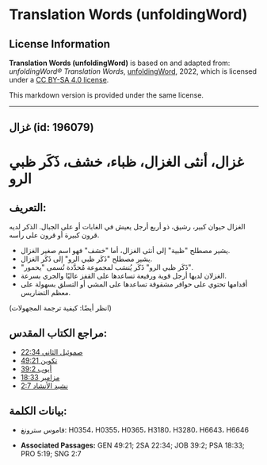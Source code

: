# Translation Words (unfoldingWord)

## License Information

**Translation Words (unfoldingWord)** is based on and adapted from: _unfoldingWord® Translation Words_, [unfoldingWord](https://unfoldingword.org/utw), 2022, which is licensed under a [CC BY-SA 4.0 license](https://creativecommons.org/licenses/by-sa/4.0/legalcode.en).

This markdown version is provided under the same license.



--------------------------------

## غزال (id: 196079)

غزال، أنثى الغزال، ظباء، خشف، ذَكَر ظبي الرو
============================================

التعريف:
--------

الغزال حيوان كبير، رشيق، ذو أربع أرجل يعيش في الغابات أو على الجبال. الذكر لديه قرون كبيرة أو قرون على رأسه.

* يشير مصطلح "ظبية" إلى أنثى الغزال، أما "خشف" فهو اسم صغير الغزال.
* يشير مصطلح "ذَكَر ظبي الرو" إلى ذَكَر الغزال.
* "ذَكَر ظبي الرو" ذَكَر يُنسَب لمجموعة مُحدَّدة تُسمى "يحمور".
* الغزلان لديها أرجل قوية ورفيعة تساعدها على القفز عاليًا والجري بسرعة.
* أقدامها تحتوي على حوافر مشقوقة تساعدها على المشي أو التسلق بسهولة على معظم التضاريس.

(انظر أيضًا: كيفية ترجمة المجهولات)

مراجع الكتاب المقدس:
--------------------

* [صموئيل الثاني 22:34](https://ref.ly/2Sam22:34)
* [تكوين 49:21](https://ref.ly/Gen49:21)
* [أيوب 39:2](https://ref.ly/Job39:2)
* [مزامير 18:33](https://ref.ly/Ps18:33)
* [نشيد الأنشاد 2:7](https://ref.ly/Song2:7)

بيانات الكلمة:
--------------

* قاموس سترونغ: H0354، H0355، H0365، H3180، H3280، H6643، H6646

* **Associated Passages:** GEN 49:21; 2SA 22:34; JOB 39:2; PSA 18:33; PRO 5:19; SNG 2:7

